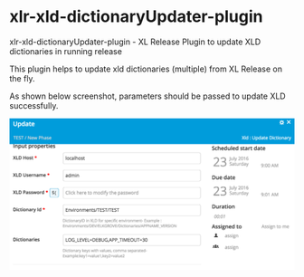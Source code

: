 # xlr-xld-dictionaryUpdater-plugin
xlr-xld-dictionaryUpdater-plugin - XL Release Plugin to update XLD dictionaries in running release

 This plugin helps to update xld dictionaries (multiple) from XL Release on the fly. 

As shown below screenshot, parameters should be passed to update XLD successfully.

![alt tag](https://github.com/Sujaydevops/screenshots/blob/master/XLR-XLD-Update.png)
